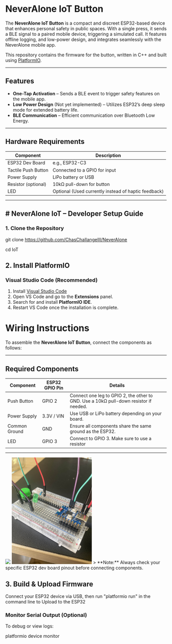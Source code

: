 # NeverAlone IoT Button

The **NeverAlone IoT Button** is a compact and discreet ESP32-based device that enhances personal safety in public spaces. With a single press, it sends a BLE signal to a paired mobile device, triggering a simulated call. It features offline logging, and low-power design, and integrates seamlessly with the NeverAlone mobile app.

This repository contains the firmware for the button, written in C++ and built using [PlatformIO](https://platformio.org/).

---

## Features

- **One-Tap Activation** – Sends a BLE event to trigger safety features on the mobile app.
- **Low Power Design** (Not yet implemented) – Utilizes ESP32’s deep sleep mode for extended battery life. 
- **BLE Communication** – Efficient communication over Bluetooth Low Energy.

---

##  Hardware Requirements

| Component             | Description                                        |
|-----------------------|----------------------------------------------------|
| ESP32 Dev Board       | e.g., ESP32-C3                                     |
| Tactile Push Button   | Connected to a GPIO for input                      |
| Power Supply          | LiPo battery or USB                                |
| Resistor (optional)   | 10kΩ pull-down for button                          |
| LED                   | Optional (Used currently instead of haptic feedback)|

---

##  # NeverAlone IoT – Developer Setup Guide

### 1. Clone the Repository

git clone https://github.com/ChasChallangeIII/NeverAlone

cd IoT

## 2. Install PlatformIO

### Visual Studio Code (Recommended)

1. Install [Visual Studio Code](https://code.visualstudio.com/)
2. Open VS Code and go to the **Extensions** panel.
3. Search for and install **PlatformIO IDE**.
4. Restart VS Code once the installation is complete.

# Wiring Instructions

To assemble the **NeverAlone IoT Button**, connect the components as follows:

---

## Required Components

| Component       | ESP32 GPIO Pin | Details                                                                 |
|----------------|----------------|-------------------------------------------------------------------------|
| Push Button     | GPIO 2         | Connect one leg to GPIO 2, the other to GND. Use a 10kΩ pull-down resistor if needed. |
| Power Supply    | 3.3V / VIN     | Use USB or LiPo battery depending on your board.                       |
| Common Ground   | GND            | Ensure all components share the same ground as the ESP32.              |
| LED             | GPIO 3         | Connect to GPIO 3. Make sure to use a resistor                         |        
---

<img src="https://github.com/user-attachments/assets/318ed66f-1fde-4682-9eca-87f3ef29200e" width="300" />
<img src="./IoTButton.jpg" width="250"/>
> **Note:** Always check your specific ESP32 dev board pinout before connecting components.

## 3. Build & Upload Firmware
Connect your ESP32 device via USB, then run "platformio run" in the command line to Upload to the ESP32


### Monitor Serial Output (Optional)
To debug or view logs:

platformio device monitor
